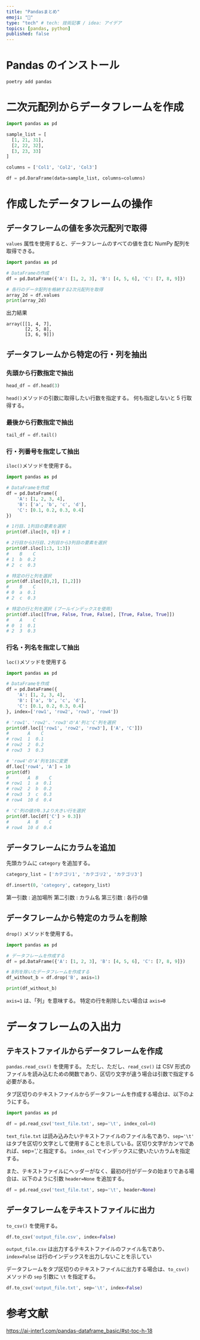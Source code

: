 ```yaml
---
title: "Pandasまとめ"
emoji: "📌"
type: "tech" # tech: 技術記事 / idea: アイデア
topics: [pandas, python]
published: false
---
```


# Pandas のインストール

```shell
poetry add pandas
```

# 二次元配列からデータフレームを作成

```py
import pandas as pd

sample_list = [
  [1, 21, 31],
  [2, 22, 32],
  [3, 23, 33]
]

columns = ['Col1', 'Col2', 'Col3']

df = pd.DaraFrame(data=sample_list, columns=columns)
```

# 作成したデータフレームの操作

## データフレームの値を多次元配列で取得

`values` 属性を使用すると、データフレームのすべての値を含む NumPy 配列を取得できる。

```py
import pandas as pd

# DataFrameの作成
df = pd.DataFrame({'A': [1, 2, 3], 'B': [4, 5, 6], 'C': [7, 8, 9]})

# 各行のデータ配列を格納する2次元配列を取得
array_2d = df.values
print(array_2d)
```

出力結果

```shell
array([[1, 4, 7],
       [2, 5, 8],
       [3, 6, 9]])
```

## データフレームから特定の行・列を抽出

### 先頭から行数指定で抽出

```py
head_df = df.head(3)
```

`head()`メソッドの引数に取得したい行数を指定する。
何も指定しないと 5 行取得する。

### 最後から行数指定で抽出

```py
tail_df = df.tail()
```

### 行・列番号を指定して抽出

`iloc()`メソッドを使用する。

```py
import pandas as pd

# DataFrameを作成
df = pd.DataFrame({
    'A': [1, 2, 3, 4],
    'B': ['a', 'b', 'c', 'd'],
    'C': [0.1, 0.2, 0.3, 0.4]
})

# 1行目、1列目の要素を選択
print(df.iloc[0, 0]) # 1

# 2行目から3行目、2列目から3列目の要素を選択
print(df.iloc[1:3, 1:3])
#    B    C
# 1  b  0.2
# 2  c  0.3

# 特定の行と列を選択
print(df.iloc[[0,2], [1,2]])
#    B    C
# 0  a  0.1
# 2  c  0.3

# 特定の行と列を選択 (ブールインデックスを使用)
print(df.iloc[[True, False, True, False], [True, False, True]])
#    A    C
# 0  1  0.1
# 2  3  0.3
```

### 行名・列名を指定して抽出

`loc()`メソッドを使用する

```py
import pandas as pd

# DataFrameを作成
df = pd.DataFrame({
    'A': [1, 2, 3, 4],
    'B': ['a', 'b', 'c', 'd'],
    'C': [0.1, 0.2, 0.3, 0.4]
}, index=['row1', 'row2', 'row3', 'row4'])

# 'row1'、'row2'、'row3'の'A'列と'C'列を選択
print(df.loc[['row1', 'row2', 'row3'], ['A', 'C']])
#       A    C
# row1  1  0.1
# row2  2  0.2
# row3  3  0.3

# 'row4'の'A'列を10に変更
df.loc['row4', 'A'] = 10
print(df)
#       A  B    C
# row1  1  a  0.1
# row2  2  b  0.2
# row3  3  c  0.3
# row4  10 d  0.4

# 'C'列の値が0.3より大きい行を選択
print(df.loc[df['C'] > 0.3])
#       A  B    C
# row4  10 d  0.4
```

## データフレームにカラムを追加

先頭カラムに `category` を追加する。

```py
category_list = ['カテゴリ1', 'カテゴリ2', 'カテゴリ3']

df.insert(0, 'category', category_list)
```

第一引数 : 追加場所
第二引数 : カラム名
第三引数 : 各行の値

## データフレームから特定のカラムを削除

`drop()` メソッドを使用する。

```py
import pandas as pd

# データフレームを作成する
df = pd.DataFrame({'A': [1, 2, 3], 'B': [4, 5, 6], 'C': [7, 8, 9]})

# B列を除いたデータフレームを作成する
df_without_b = df.drop('B', axis=1)

print(df_without_b)
```

`axis=1` は、「列」を意味する。
特定の行を削除したい場合は `axis=0`

# データフレームの入出力

## テキストファイルからデータフレームを作成

`pandas.read_csv()` を使用する。
ただし、ただし、`read_csv()` は CSV 形式のファイルを読み込むための関数であり、区切り文字が違う場合は引数で指定する必要がある。

タブ区切りのテキストファイルからデータフレームを作成する場合は、以下のようにする。

```py
import pandas as pd

df = pd.read_csv('text_file.txt', sep='\t', index_col=0)
```

`text_file.txt` は読み込みたいテキストファイルのファイル名であり、`sep='\t'` はタブを区切り文字として使用することを示している。区切り文字がカンマであれば、sep=','と指定する。
`index_col` でインデックスに使いたいカラムを指定する。

また、テキストファイルにヘッダーがなく、最初の行がデータの始まりである場合は、以下のように引数 `header=None` を追加する。

```py
df = pd.read_csv('text_file.txt', sep='\t', header=None)
```

## データフレームをテキストファイルに出力

`to_csv()` を使用する。

```py
df.to_csv('output_file.csv', index=False)
```

`output_file.csv` は出力するテキストファイルのファイル名であり、`index=False` は行のインデックスを出力しないことを示してい

データフレームをタブ区切りのテキストファイルに出力する場合は、`to_csv()` メソッドの `sep` 引数に `\t` を指定する。

```py
df.to_csv('output_file.txt', sep='\t', index=False)
```

# 参考文献

https://ai-inter1.com/pandas-dataframe_basic/#st-toc-h-18
